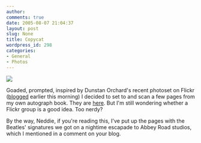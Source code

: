```yaml
---
author:
comments: true
date: 2005-08-07 21:04:37
layout: post
slug: None
title: Copycat
wordpress_id: 298
categories:
- General
- Photos
---
```


![](http://photos21.flickr.com/32047797_a457f3000a_m.jpg)

Goaded, prompted, inspired by Dunstan Orchard's recent photoset on Flickr ([blogged](http://jeremycherfas.net/wp/archives/2005/08/07/secure-orchard/) earlier this morning) I decided to set to and scan a few pages from my own autograph book. They are [here](http://www.flickr.com/photos/73529121@N00/sets/714016/). But I'm still wondering whether a Flickr group is a good idea. Too nerdy?

By the way, Neddie, if you're reading this, I've put up the pages with the Beatles' signatures we got on a nightime escapade to Abbey Road studios, which I mentioned in a comment on your blog.
